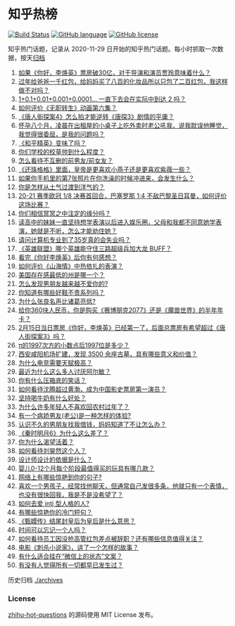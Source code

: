 # 知乎热榜
[![Build Status](https://github.com/ToWeLong/zhihu-hot-questions/workflows/CI/badge.svg)](https://github.com/ToWeLong/zhihu-hot-questions/actions)
[![GitHub language](https://img.shields.io/badge/language-golang-orange.svg)](https://golang.org/)
[![GitHub license](https://img.shields.io/github/license/ToWeLong/zhihu-hot-questions)](https://github.com/ToWeLong/zhihu-hot-questions/blob/main/LICENSE)

知乎热门话题，记录从 2020-11-29 日开始的知乎热门话题。每小时抓取一次数据，按天[归档](./archives)

<!-- BEGIN -->

1. [如果《你好，李焕英》票房破30亿，对于导演和演员贾玲意味着什么？](https://www.zhihu.com/question/444531706)
1. [过年给爸爸一千红包，给妈妈买了八百的化妆品所以只包了二百红包，我这样做不对吗？](https://www.zhihu.com/question/444298288)
1. [1+0.1+0.01+0.001+0.0001... 一直下去会在实际中到达 2 吗？](https://www.zhihu.com/question/444218811)
1. [如何评价《无职转生》动画第六集？](https://www.zhihu.com/question/443593387)
1. [《唐人街探案4》怎么拍才能逆转《唐探3》剧情的平庸？](https://www.zhihu.com/question/444403589)
1. [怀孕八个月，凌晨在出租屋的小桌子上吃外卖时老公吼我，说我耽误他睡觉，我觉得很委屈，是我的问题吗？](https://www.zhihu.com/question/423932098)
1. [《和平精英》变味了吗？](https://www.zhihu.com/question/377129398)
1. [你们学校的校草帅到什么程度？](https://www.zhihu.com/question/290011743)
1. [怎么看待不互删的前男友/前女友？](https://www.zhihu.com/question/429477321)
1. [《还珠格格》里面，皇帝是更喜欢小燕子还是更喜欢紫薇一些？](https://www.zhihu.com/question/39864864)
1. [如果你手机里的第7张照片在你洗澡的时候冲进来，会发生什么？](https://www.zhihu.com/question/405633395)
1. [你是怎样从土气过渡到洋气的？](https://www.zhihu.com/question/267705489)
1. [20-21 赛季欧冠 1/8 决赛首回合，巴塞罗那 1:4 不敌巴黎圣日耳曼，如何评价这场比赛？](https://www.zhihu.com/question/444811322)
1. [你们相信冥冥之中注定的缘分吗？](https://www.zhihu.com/question/322148297)
1. [读高中的妹妹一直坚持想学表演以后进入娱乐圈，父母和我都不同意她学表演，她就是不听，怎么才能劝住她？](https://www.zhihu.com/question/444700451)
1. [请问计算机专业到了35岁真的会失业吗？](https://www.zhihu.com/question/444397279)
1. [《英雄联盟》哪个英雄能守住三路超级兵加大龙 BUFF？](https://www.zhihu.com/question/388623994)
1. [看完《你好李焕英》后你有何感想？](https://www.zhihu.com/question/441478426)
1. [如何评价《山海情》中热依扎的表演？](https://www.zhihu.com/question/439511164)
1. [美国存在感最低的州是哪一个？](https://www.zhihu.com/question/433421382)
1. [怎么发现男朋友越来越不爱你的?](https://www.zhihu.com/question/417775321)
1. [你知道有哪些好鞋不贵系列吗？](https://www.zhihu.com/question/293379554)
1. [为什么张良名声比诸葛亮低?](https://www.zhihu.com/question/265139463)
1. [给你360块人民币，你是购买《赛博朋克2077》还是《魔兽世界》的半年年卡？](https://www.zhihu.com/question/435938868)
1. [2月15日当日票房《你好，李焕英》已经第一了，后面总票房有希望超过《唐人街探案3》吗？](https://www.zhihu.com/question/444522426)
1. [π的1997次方的小数点后1997位是多少？](https://www.zhihu.com/question/444207973)
1. [西安咸阳机场扩建，发现 3500 余座古墓，具有哪些意义和价值？](https://www.zhihu.com/question/444692867)
1. [为什么电竞需要天赋极高？](https://www.zhihu.com/question/438485421)
1. [最近为什么这么多人讨厌阿尔敏？](https://www.zhihu.com/question/444520431)
1. [你有什么压箱底的笑话？](https://www.zhihu.com/question/434809137)
1. [如何看待沈腾超过黄渤，成为中国影史票房第一演员？](https://www.zhihu.com/question/444832316)
1. [坚持喝牛奶有什么好处？](https://www.zhihu.com/question/28325412)
1. [为什么许多年轻人不喜欢回农村过年了？](https://www.zhihu.com/question/443921785)
1. [有一个病娇男友(老公)是一种怎样的体验?](https://www.zhihu.com/question/386851696)
1. [认识不久的男朋友找我借钱，妈妈知道了不让怎么办？](https://www.zhihu.com/question/61523392)
1. [《秦时明月6》为什么这么差了？](https://www.zhihu.com/question/442041713)
1. [你为什么渴望活着？](https://www.zhihu.com/question/444525851)
1. [如何看待刘昊然这个人？](https://www.zhihu.com/question/440653826)
1. [设计师设计的依据是什么？](https://www.zhihu.com/question/410685402)
1. [婴儿0-12个月每个阶段最值得买的玩具有哪几款？](https://www.zhihu.com/question/35154130)
1. [网络上有哪些惊艳到你的句子?](https://www.zhihu.com/question/435377262)
1. [喜欢一个男孩子，经常找他聊天，但通常自己发很多条，他就只有一个表情，也没有很快回我，我是不是没希望了？](https://www.zhihu.com/question/423885375)
1. [如何去爱 intj 型人格的人?](https://www.zhihu.com/question/438219469)
1. [有哪些惊艳你的冷门短句？](https://www.zhihu.com/question/371506951)
1. [《甄嬛传》结尾封皇后为皇后是什么意思？](https://www.zhihu.com/question/440187489)
1. [时间可以忘记一个人吗？](https://www.zhihu.com/question/439284542)
1. [如何看待员工因没抢高管红包差点被辞职？还有哪些信息值得关注？](https://www.zhihu.com/question/444416590)
1. [电影《刺杀小说家》，讲了一个怎样的故事？](https://www.zhihu.com/question/444041345)
1. [有什么适合挂在“微信上的状态”文案？](https://www.zhihu.com/question/442605862)
1. [有没有人觉得所有一切都早已发生过？](https://www.zhihu.com/question/444232215)

<!-- END -->

历史归档 [./archives](./archives)


### License
[zhihu-hot-questions](https://github.com/towelong/zhihu-hot-questions) 的源码使用 MIT License 发布。